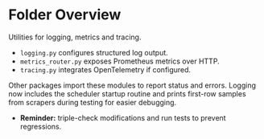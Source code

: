 # Folder Overview

Utilities for logging, metrics and tracing.
- `logging.py` configures structured log output.
- `metrics_router.py` exposes Prometheus metrics over HTTP.
- `tracing.py` integrates OpenTelemetry if configured.

Other packages import these modules to report status and errors.
Logging now includes the scheduler startup routine and prints first-row samples
from scrapers during testing for easier debugging.

- **Reminder:** triple-check modifications and run tests to prevent regressions.
